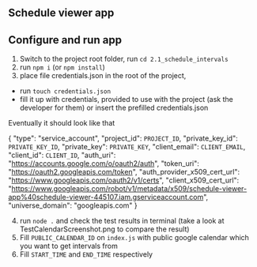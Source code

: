 ## Schedule viewer app

## Configure and run app
1. Switch to the project root folder, run `cd 2.1_schedule_intervals`
2. run `npm i` (or `npm install`)
3. place file credentials.json in the root of the project, 
- run `touch credentials.json` 
- fill it up with credentials, provided to use with the project (ask the developer for them) or insert the prefilled credentials.json

Eventually it should look like that

{
  "type": "service_account",
  "project_id": `PROJECT_ID`,
  "private_key_id": `PRIVATE_KEY_ID`,
  "private_key": `PRIVATE_KEY`,
  "client_email": `CLIENT_EMAIL`,
  "client_id": `CLIENT_ID`,
  "auth_uri": "https://accounts.google.com/o/oauth2/auth",
  "token_uri": "https://oauth2.googleapis.com/token",
  "auth_provider_x509_cert_url": "https://www.googleapis.com/oauth2/v1/certs",
  "client_x509_cert_url": "https://www.googleapis.com/robot/v1/metadata/x509/schedule-viewer-app%40schedule-viewer-445107.iam.gserviceaccount.com",
  "universe_domain": "googleapis.com"
}

4. run `node .` and check the test results in terminal (take a look at TestCalendarScreenshot.png to compare the result)
5. Fill `PUBLIC_CALENDAR_ID` on `index.js` with public google calendar which you want to get intervals from
6. Fill `START_TIME` and `END_TIME` respectively

